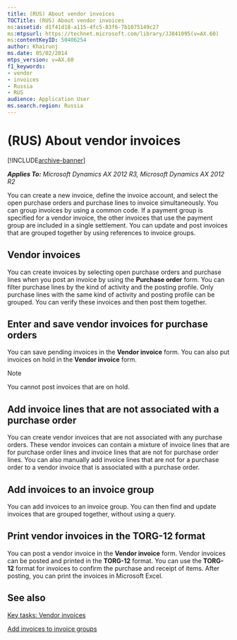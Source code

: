 ```yaml
---
title: (RUS) About vendor invoices
TOCTitle: (RUS) About vendor invoices
ms:assetid: d1f41d18-a115-4fc5-83f6-7b1075149c27
ms:mtpsurl: https://technet.microsoft.com/library/JJ841095(v=AX.60)
ms:contentKeyID: 50406254
author: Khairunj
ms.date: 05/02/2014
mtps_version: v=AX.60
f1_keywords:
- vendor
- invoices
- Russia
- RUS
audience: Application User
ms.search.region: Russia
---
```


# (RUS) About vendor invoices 


[!INCLUDE[archive-banner](includes/archive-banner.md)]


_**Applies To:** Microsoft Dynamics AX 2012 R3, Microsoft Dynamics AX 2012 R2_

You can create a new invoice, define the invoice account, and select the open purchase orders and purchase lines to invoice simultaneously. You can group invoices by using a common code. If a payment group is specified for a vendor invoice, the other invoices that use the payment group are included in a single settlement. You can update and post invoices that are grouped together by using references to invoice groups.

## Vendor invoices

You can create invoices by selecting open purchase orders and purchase lines when you post an invoice by using the **Purchase order** form. You can filter purchase lines by the kind of activity and the posting profile. Only purchase lines with the same kind of activity and posting profile can be grouped. You can verify these invoices and then post them together.

## Enter and save vendor invoices for purchase orders

You can save pending invoices in the **Vendor invoice** form. You can also put invoices on hold in the **Vendor invoice** form.


> [!NOTE]
> <P>You cannot post invoices that are on hold.</P>



## Add invoice lines that are not associated with a purchase order

You can create vendor invoices that are not associated with any purchase orders. These vendor invoices can contain a mixture of invoice lines that are for purchase order lines and invoice lines that are not for purchase order lines. You can also manually add invoice lines that are not for a purchase order to a vendor invoice that is associated with a purchase order.

## Add invoices to an invoice group

You can add invoices to an invoice group. You can then find and update invoices that are grouped together, without using a query.

## Print vendor invoices in the TORG-12 format

You can post a vendor invoice in the **Vendor invoice** form. Vendor invoices can be posted and printed in the **TORG-12** format. You can use the **TORG-12** format for invoices to confirm the purchase and receipt of items. After posting, you can print the invoices in Microsoft Excel.

## See also

[Key tasks: Vendor invoices](key-tasks-vendor-invoices.md)

[Add invoices to invoice groups](add-invoices-to-invoice-groups.md)

  


